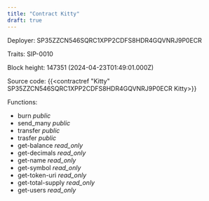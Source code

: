```yaml
---
title: "Contract Kitty"
draft: true
---
```

Deployer: SP35ZZCN546SQRC1XPP2CDFS8HDR4GQVNRJ9P0ECR

Traits:
 SIP-0010



Block height: 147351 (2024-04-23T01:49:01.000Z)

Source code: {{<contractref "Kitty" SP35ZZCN546SQRC1XPP2CDFS8HDR4GQVNRJ9P0ECR Kitty>}}

Functions:

* burn _public_
* send_many _public_
* transfer _public_
* trasfer _public_
* get-balance _read_only_
* get-decimals _read_only_
* get-name _read_only_
* get-symbol _read_only_
* get-token-uri _read_only_
* get-total-supply _read_only_
* get-users _read_only_

